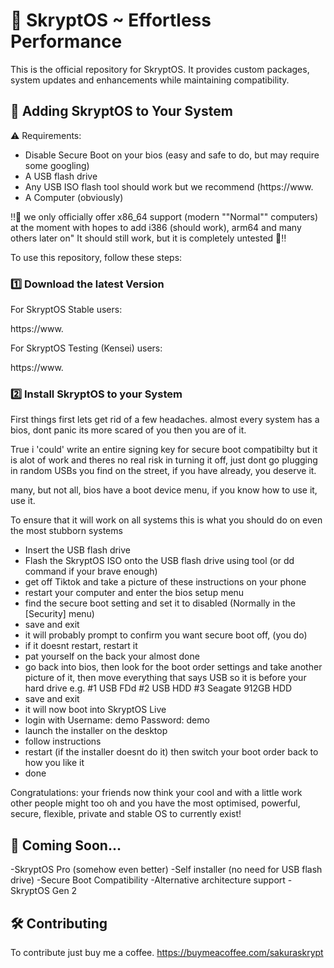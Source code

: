 # 🌸 SkryptOS ~ Effortless Performance

This is the official repository for SkryptOS. It provides custom packages, system updates and enhancements while maintaining compatibility.

## 📌 Adding SkryptOS to Your System

⚠️ Requirements:
- Disable Secure Boot on your bios (easy and safe to do, but may require some googling)
- A USB flash drive 
- Any USB ISO flash tool should work but we recommend (https://www.
- A Computer (obviously)

‼️🚨 we only officially offer x86_64 support (modern ""Normal"" computers) at the moment
with hopes to add i386 (should work), arm64 and many others later on" It should still work, but it is completely untested 🚨‼️

To use this repository, follow these steps:


### 1️⃣ Download the latest Version

For SkryptOS Stable users:

https://www.

For SkryptOS Testing (Kensei) users:

https://www.

### 2️⃣ Install SkryptOS to your System

First things first lets get rid of a few headaches.
almost every system has a bios, dont panic its more scared of you then you are of it.

True i 'could' write an entire signing key for secure boot compatibilty but it is alot of work and theres no real risk in turning it off,
just dont go plugging in random USBs you find on the street, if you have already, you deserve it.

many, but not all, bios have a boot device menu, if you know how to use it, use it.

To ensure that it will work on all systems this is what you should do on even the most stubborn
systems

- Insert the USB flash drive
- Flash the SkryptOS ISO onto the USB flash drive using tool (or dd command if your brave enough) 
- get off Tiktok and take a picture of these instructions on your phone
- restart your computer and enter the bios setup menu
- find the secure boot setting and set it to disabled (Normally in the [Security] menu)
- save and exit
- it will probably prompt to confirm you want secure boot off, (you do)
- if it doesnt restart, restart it
- pat yourself on the back your almost done
- go back into bios, then look for the boot order settings and take another picture of it, then move everything that says USB so it is before 
your hard drive e.g.
    #1 USB FDd
    #2 USB HDD
    #3 Seagate 912GB HDD
- save and exit
- it will now boot into SkryptOS Live
- login with Username: demo Password: demo
- launch the installer on the desktop
- follow instructions
- restart (if the installer doesnt do it) then switch your boot order back to how you like it
- done

Congratulations:
your friends now think your cool and with a little work other people might too
oh and you have the most optimised, powerful, secure, flexible, private and stable OS to currently exist!


## 📜 Coming Soon...

-SkryptOS Pro (somehow even better)
-Self installer (no need for USB flash drive)
-Secure Boot Compatibility
-Alternative architecture support 
-SkryptOS Gen 2

## 🛠️ Contributing

To contribute just buy me a coffee. https://buymeacoffee.com/sakuraskrypt

